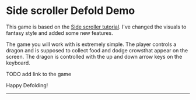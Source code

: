 # Side scroller Defold Demo


This game is based on the [Side scroller tutorial](https://defold.com/learn/tutorials/side-scroller/).
I've changed the visuals to fantasy style and added some new features.

The game you will work with is extremely simple. The player controls a dragon and is supposed to collect food and dodge crowsthat appear on the screen.
The dragon is controlled with the up and down arrow keys on the keyboard.

TODO add link to the game

Happy Defolding!

----
